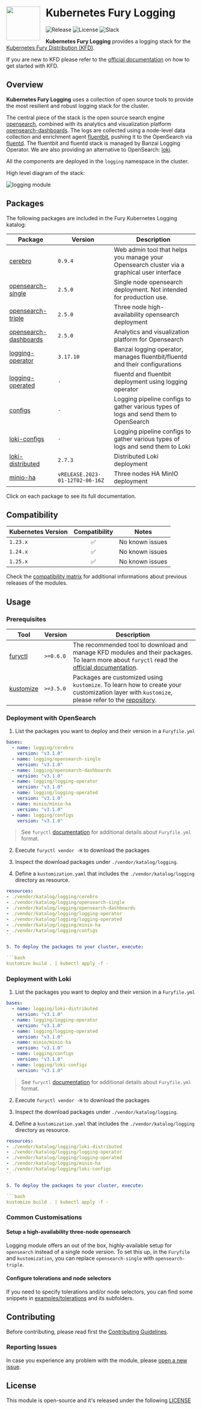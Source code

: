 <h1>
    <img src="https://github.com/sighupio/fury-distribution/blob/main/docs/assets/fury-epta-white.png?raw=true" align="left" width="90" style="margin-right: 15px"/>
    Kubernetes Fury Logging
</h1>

![Release](https://img.shields.io/badge/Latest%20Release-v3.1.0-blue)
![License](https://img.shields.io/github/license/sighupio/fury-kubernetes-logging?label=License)
![Slack](https://img.shields.io/badge/slack-@kubernetes/fury-yellow.svg?logo=slack&label=Slack)

<!-- <KFD-DOCS> -->

**Kubernetes Fury Logging** provides a logging stack for the [Kubernetes Fury Distribution (KFD)][kfd-repo].

If you are new to KFD please refer to the [official documentation][kfd-docs] on how to get started with KFD.

## Overview

**Kubernetes Fury Logging** uses a collection of open source tools to provide the most resilient and robust logging stack for the cluster.

The central piece of the stack is the open source search engine [opensearch][opensearch-page], combined
with its analytics and visualization platform [opensearch-dashboards][opensearch-dashboards-page].
The logs are collected using a node-level data collection and enrichment agent [fluentbit][fluentbit-page],
pushing it to the OpenSearch via [fluentd][fluentd-page]. The fluentbit and fluentd stack is managed by Banzai Logging Operator.
We are also providing an alternative to OpenSearch: [loki][loki-page].

All the components are deployed in the `logging` namespace in the cluster.

High level diagram of the stack:

![logging module](docs/images/diagram.png "Kubernetes Fury Logging")

## Packages

The following packages are included in the Fury Kubernetes Logging katalog:

| Package                                                | Version                           | Description                                                                                             |
|--------------------------------------------------------|-----------------------------------|---------------------------------------------------------------------------------------------------------|
| [cerebro](katalog/cerebro)                             | `0.9.4`                           | Web admin tool that helps you manage your Opensearch cluster via a graphical user interface             |
| [opensearch-single](katalog/opensearch-single)         | `2.5.0`                           | Single node opensearch deployment. Not intended for production use.                                     |
| [opensearch-triple](katalog/opensearch-triple)         | `2.5.0`                           | Three node high-availability opensearch deployment                                                      |
| [opensearch-dashboards](katalog/opensearch-dashboards) | `2.5.0`                           | Analytics and visualization platform for Opensearch                                                     |
| [logging-operator](katalog/logging-operator)           | `3.17.10`                         | Banzai logging operator, manages fluentbit/fluentd and their configurations                             |
| [logging-operated](katalog/logging-operated)           | `-`                               | fluentd and fluentbit deployment using logging operator                                                 |
| [configs](katalog/configs)                             | `-`                               | Logging pipeline configs to gather various types of logs and send them to OpenSearch                    |
| [loki-configs](katalog/loki-configs)                   | `-`                               | Logging pipeline configs to gather various types of logs and send them to Loki                          |
| [loki-distributed](katalog/loki-distributed)           | `2.7.3`                           | Distributed Loki deployment                                                                             |
| [minio-ha](katalog/minio-ha)                           | `vRELEASE.2023-01-12T02-06-16Z`   | Three nodes HA MinIO deployment                                                                         |

Click on each package to see its full documentation.

## Compatibility

| Kubernetes Version |   Compatibility    | Notes                                               |
|--------------------|:------------------:|-----------------------------------------------------|
| `1.23.x`           | :white_check_mark: | No known issues                                     |
| `1.24.x`           | :white_check_mark: | No known issues                                     |
| `1.25.x`           | :white_check_mark: | No known issues                                     |

Check the [compatibility matrix][compatibility-matrix] for additional informations about previous releases of the modules.

## Usage

### Prerequisites

| Tool                        | Version   | Description                                                                                                                                                    |
|-----------------------------|-----------|----------------------------------------------------------------------------------------------------------------------------------------------------------------|
| [furyctl][furyctl-repo]     | `>=0.6.0` | The recommended tool to download and manage KFD modules and their packages. To learn more about `furyctl` read the [official documentation][furyctl-repo].     |
| [kustomize][kustomize-repo] | `>=3.5.0` | Packages are customized using `kustomize`. To learn how to create your customization layer with `kustomize`, please refer to the [repository][kustomize-repo]. |

### Deployment with OpenSearch

1. List the packages you want to deploy and their version in a `Furyfile.yml`

```yaml
bases:
  - name: logging/cerebro
    version: "v3.1.0"
  - name: logging/opensearch-single
    version: "v3.1.0"
  - name: logging/opensearch-dashboards
    version: "v3.1.0"
  - name: logging/logging-operator
    version: "v3.1.0"
  - name: logging/logging-operated
    version: "v3.1.0"
  - name: minio/minio-ha
    version: "v3.1.0"
  - name: logging/configs
    version: "v3.1.0"
```

> See `furyctl` [documentation][furyctl-repo] for additional details about `Furyfile.yml` format.

2. Execute `furyctl vendor -H` to download the packages

3. Inspect the download packages under `./vendor/katalog/logging`.

4. Define a `kustomization.yaml` that includes the `./vendor/katalog/logging` directory as resource.

```yaml
resources:
- ./vendor/katalog/logging/cerebro
- ./vendor/katalog/logging/opensearch-single
- ./vendor/katalog/logging/opensearch-dashboards
- ./vendor/katalog/logging/logging-operator
- ./vendor/katalog/logging/logging-operated
- ./vendor/katalog/logging/minio-ha
- ./vendor/katalog/logging/configs
``

5. To deploy the packages to your cluster, execute:

```bash
kustomize build . | kubectl apply -f -
```

### Deployment with Loki

1. List the packages you want to deploy and their version in a `Furyfile.yml`

```yaml
bases:
  - name: logging/loki-distributed
    version: "v3.1.0"
  - name: logging/logging-operator
    version: "v3.1.0"
  - name: logging/logging-operated
    version: "v3.1.0"
  - name: minio/minio-ha
    version: "v3.1.0"
  - name: logging/configs
    version: "v3.1.0"
  - name: logging/loki-configs
    version: "v3.1.0"
```

> See `furyctl` [documentation][furyctl-repo] for additional details about `Furyfile.yml` format.

2. Execute `furyctl vendor -H` to download the packages

3. Inspect the download packages under `./vendor/katalog/logging`.

4. Define a `kustomization.yaml` that includes the `./vendor/katalog/logging` directory as resource.

```yaml
resources:
- ./vendor/katalog/logging/loki-distributed
- ./vendor/katalog/logging/logging-operator
- ./vendor/katalog/logging/logging-operated
- ./vendor/katalog/logging/minio-ha
- ./vendor/katalog/logging/loki-configs
``

5. To deploy the packages to your cluster, execute:

```bash
kustomize build . | kubectl apply -f -
```

### Common Customisations

#### Setup a high-availability three-node opensearch

Logging module offers an out of the box, highly-available setup for `opensearch` instead of a single node version. To set this up, in the `Furyfile` and `kustomization`, you can replace `opensearch-single` with `opensearch-triple`.

#### Configure tolerations and node selectors

If you need to specify tolerations and/or node selectors, you can find some snippets in [examples/tolerations](examples/tolerations) and its subfolders.

<!-- Links -->

[opensearch-page]: https://opensearch.org
[opensearch-dashboards-page]: https://opensearch.org
[fluentbit-page]: https://fluentbit.io/
[fluentd-page]: https://www.fluentd.org/
[loki-page]: https://grafana.com/oss/loki/
[kfd-repo]: https://github.com/sighupio/fury-distribution
[furyctl-repo]: https://github.com/sighupio/furyctl
[kustomize-repo]: https://github.com/kubernetes-sigs/kustomize
[kfd-docs]: https://docs.kubernetesfury.com/docs/distribution/
[compatibility-matrix]: https://github.com/sighupio/fury-kubernetes-logging/blob/master/docs/COMPATIBILITY_MATRIX.md

<!-- </KFD-DOCS> -->

<!-- <FOOTER> -->

## Contributing

Before contributing, please read first the [Contributing Guidelines](docs/CONTRIBUTING.md).

### Reporting Issues

In case you experience any problem with the module, please [open a new issue](https://github.com/sighupio/fury-kubernetes-logging/issues/new/choose).

## License

This module is open-source and it's released under the following [LICENSE](LICENSE)

<!-- </FOOTER> -->
